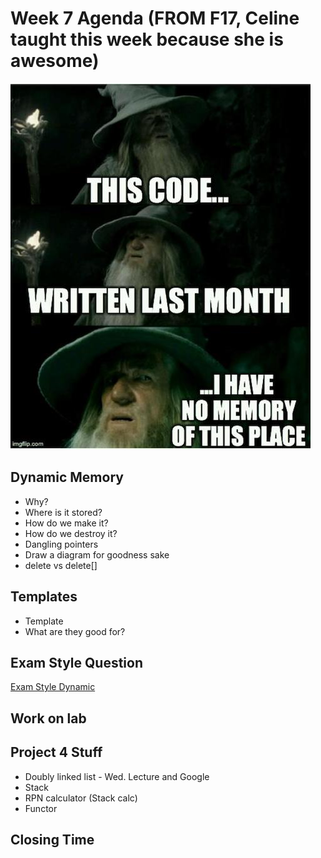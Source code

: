 # Week 7 Agenda (FROM F17, Celine taught this week because she is awesome)
![Image](.other/pictures/gandalf.jpg)

## Dynamic Memory
- Why?
- Where is it stored?
- How do we make it?
- How do we destroy it?
- Dangling pointers
- Draw a diagram for goodness sake
- delete vs delete[]

## Templates
- Template <typename potato>
- What are they good for?


## Exam Style Question
[Exam Style Dynamic](https://docs.google.com/document/d/1zWrQ9T8cBRsu4WPcPwwPSo4iqftir54eu-E8B4Pe14c/edit)

## Work on lab

## Project 4 Stuff
- Doubly linked list - Wed. Lecture and Google
- Stack
- RPN calculator (Stack calc)
- Functor


## Closing Time
